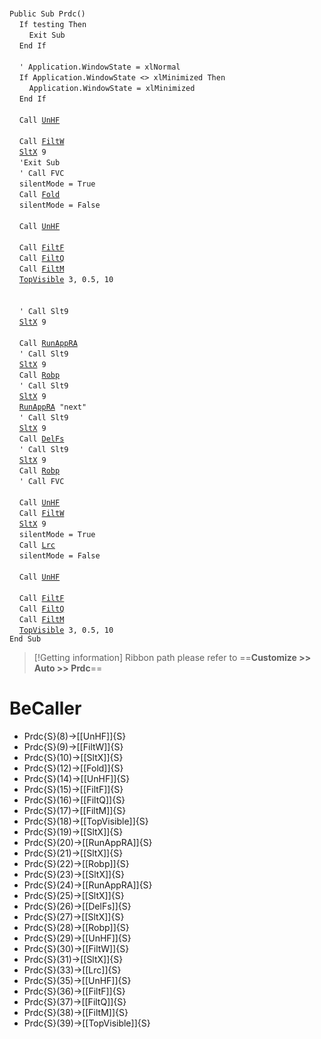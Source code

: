 &nbsp;  &nbsp;  &nbsp;  &nbsp;  
`Public Sub Prdc()`  
&nbsp;&nbsp;&nbsp;&nbsp;`If testing Then`  
&nbsp;&nbsp;&nbsp;&nbsp;&nbsp;&nbsp;&nbsp;&nbsp;`Exit Sub`  
&nbsp;&nbsp;&nbsp;&nbsp;`End If`  
&nbsp;  &nbsp;  &nbsp;  &nbsp;  
&nbsp;&nbsp;&nbsp;&nbsp;`' Application.WindowState = xlNormal`  
&nbsp;&nbsp;&nbsp;&nbsp;`If Application.WindowState <> xlMinimized Then`  
&nbsp;&nbsp;&nbsp;&nbsp;&nbsp;&nbsp;&nbsp;&nbsp;`Application.WindowState = xlMinimized`  
&nbsp;&nbsp;&nbsp;&nbsp;`End If`  
&nbsp;  &nbsp;  &nbsp;  &nbsp;  
&nbsp;&nbsp;&nbsp;&nbsp;`Call `[`UnHF`](UnHF)  
&nbsp;  &nbsp;  &nbsp;  &nbsp;  
&nbsp;&nbsp;&nbsp;&nbsp;`Call `[`FiltW`](FiltW)  
&nbsp;&nbsp;&nbsp;&nbsp;[`SltX`](SltX)` 9`  
&nbsp;&nbsp;&nbsp;&nbsp;`'Exit Sub`  
&nbsp;&nbsp;&nbsp;&nbsp;`' Call FVC`  
&nbsp;&nbsp;&nbsp;&nbsp;`silentMode = True`  
&nbsp;&nbsp;&nbsp;&nbsp;`Call `[`Fold`](Fold)  
&nbsp;&nbsp;&nbsp;&nbsp;`silentMode = False`  
&nbsp;  &nbsp;  &nbsp;  &nbsp;  
&nbsp;&nbsp;&nbsp;&nbsp;`Call `[`UnHF`](UnHF)  
&nbsp;  &nbsp;  &nbsp;  &nbsp;  
&nbsp;&nbsp;&nbsp;&nbsp;`Call `[`FiltF`](FiltF)  
&nbsp;&nbsp;&nbsp;&nbsp;`Call `[`FiltQ`](FiltQ)  
&nbsp;&nbsp;&nbsp;&nbsp;`Call `[`FiltM`](FiltM)  
&nbsp;&nbsp;&nbsp;&nbsp;[`TopVisible`](TopVisible)` 3, 0.5, 10`  
&nbsp;  &nbsp;  &nbsp;  &nbsp;  
&nbsp;  &nbsp;  &nbsp;  &nbsp;  
&nbsp;&nbsp;&nbsp;&nbsp;`' Call Slt9`  
&nbsp;&nbsp;&nbsp;&nbsp;[`SltX`](SltX)` 9`  
&nbsp;  &nbsp;  &nbsp;  &nbsp;  
&nbsp;&nbsp;&nbsp;&nbsp;`Call `[`RunAppRA`](RunAppRA)  
&nbsp;&nbsp;&nbsp;&nbsp;`' Call Slt9`  
&nbsp;&nbsp;&nbsp;&nbsp;[`SltX`](SltX)` 9`  
&nbsp;&nbsp;&nbsp;&nbsp;`Call `[`Robp`](Robp)  
&nbsp;&nbsp;&nbsp;&nbsp;`' Call Slt9`  
&nbsp;&nbsp;&nbsp;&nbsp;[`SltX`](SltX)` 9`  
&nbsp;&nbsp;&nbsp;&nbsp;[`RunAppRA`](RunAppRA)` "next"`  
&nbsp;&nbsp;&nbsp;&nbsp;`' Call Slt9`  
&nbsp;&nbsp;&nbsp;&nbsp;[`SltX`](SltX)` 9`  
&nbsp;&nbsp;&nbsp;&nbsp;`Call `[`DelFs`](DelFs)  
&nbsp;&nbsp;&nbsp;&nbsp;`' Call Slt9`  
&nbsp;&nbsp;&nbsp;&nbsp;[`SltX`](SltX)` 9`  
&nbsp;&nbsp;&nbsp;&nbsp;`Call `[`Robp`](Robp)  
&nbsp;&nbsp;&nbsp;&nbsp;`' Call FVC`  
&nbsp;  &nbsp;  &nbsp;  &nbsp;  
&nbsp;&nbsp;&nbsp;&nbsp;`Call `[`UnHF`](UnHF)  
&nbsp;&nbsp;&nbsp;&nbsp;`Call `[`FiltW`](FiltW)  
&nbsp;&nbsp;&nbsp;&nbsp;[`SltX`](SltX)` 9`  
&nbsp;&nbsp;&nbsp;&nbsp;`silentMode = True`  
&nbsp;&nbsp;&nbsp;&nbsp;`Call `[`Lrc`](Lrc)  
&nbsp;&nbsp;&nbsp;&nbsp;`silentMode = False`  
&nbsp;  &nbsp;  &nbsp;  &nbsp;  
&nbsp;&nbsp;&nbsp;&nbsp;`Call `[`UnHF`](UnHF)  
&nbsp;  &nbsp;  &nbsp;  &nbsp;  
&nbsp;&nbsp;&nbsp;&nbsp;`Call `[`FiltF`](FiltF)  
&nbsp;&nbsp;&nbsp;&nbsp;`Call `[`FiltQ`](FiltQ)  
&nbsp;&nbsp;&nbsp;&nbsp;`Call `[`FiltM`](FiltM)  
&nbsp;&nbsp;&nbsp;&nbsp;[`TopVisible`](TopVisible)` 3, 0.5, 10`  
`End Sub`  


> [!Getting information]
> Ribbon path please refer to ==**Customize >> Auto >> Prdc**==


# BeCaller
- Prdc{S}(8)->[[UnHF]]{S}
- Prdc{S}(9)->[[FiltW]]{S}
- Prdc{S}(10)->[[SltX]]{S}
- Prdc{S}(12)->[[Fold]]{S}
- Prdc{S}(14)->[[UnHF]]{S}
- Prdc{S}(15)->[[FiltF]]{S}
- Prdc{S}(16)->[[FiltQ]]{S}
- Prdc{S}(17)->[[FiltM]]{S}
- Prdc{S}(18)->[[TopVisible]]{S}
- Prdc{S}(19)->[[SltX]]{S}
- Prdc{S}(20)->[[RunAppRA]]{S}
- Prdc{S}(21)->[[SltX]]{S}
- Prdc{S}(22)->[[Robp]]{S}
- Prdc{S}(23)->[[SltX]]{S}
- Prdc{S}(24)->[[RunAppRA]]{S}
- Prdc{S}(25)->[[SltX]]{S}
- Prdc{S}(26)->[[DelFs]]{S}
- Prdc{S}(27)->[[SltX]]{S}
- Prdc{S}(28)->[[Robp]]{S}
- Prdc{S}(29)->[[UnHF]]{S}
- Prdc{S}(30)->[[FiltW]]{S}
- Prdc{S}(31)->[[SltX]]{S}
- Prdc{S}(33)->[[Lrc]]{S}
- Prdc{S}(35)->[[UnHF]]{S}
- Prdc{S}(36)->[[FiltF]]{S}
- Prdc{S}(37)->[[FiltQ]]{S}
- Prdc{S}(38)->[[FiltM]]{S}
- Prdc{S}(39)->[[TopVisible]]{S}

